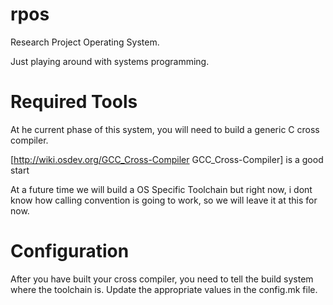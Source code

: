 rpos
====

Research Project Operating System.

Just playing around with systems programming.

Required Tools
===

At he current phase of this system, you will need to build a generic C cross compiler.

[http://wiki.osdev.org/GCC_Cross-Compiler GCC_Cross-Compiler] is a good start

At a future time we will build a OS Specific Toolchain but right now, i dont know how calling convention is going to work, so we will leave it at this for now.

Configuration
===

After you have built your cross compiler, you need to tell the build system where the toolchain is.
Update the appropriate values in the config.mk file.

